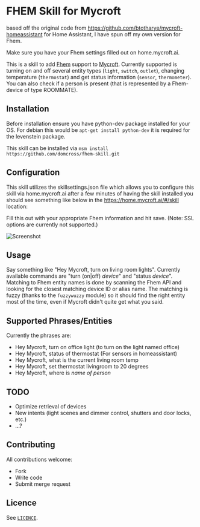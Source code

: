 # FHEM Skill for Mycroft

based off the original code from https://github.com/btotharye/mycroft-homeassistant for Home Assistant, I have spun off my own version for Fhem.

Make sure you have your Fhem settings filled out on home.mycroft.ai.

This is a skill to add [Fhem](https://fhem.de) support to
[Mycroft](https://mycroft.ai). Currently supported is turning on and off several entity types (`light`, `switch`, `outlet`), changing temperature (`thermostat`) and get status information (`sensor`, `thermometer`). You can also check if a person is present (that is represented by a Fhem-device of type ROOMMATE).

## Installation
Before installation ensure you have python-dev package installed for your OS.  For debian this would be `apt-get install python-dev` it is required for the levenstein package.

This skill can be installed via `msm install https://github.com/domcross/fhem-skill.git`

## Configuration
This skill utilizes the skillsettings.json file which allows you to configure this skill via home.mycroft.ai after a few minutes of having the skill installed you should see something like below in the https://home.mycroft.ai/#/skill location:

Fill this out with your appropriate Fhem information and hit save.
(Note: SSL options are currently not supported.)

![Screenshot](screenshot.JPG?raw=true)

## Usage
Say something like "Hey Mycroft, turn on living room lights". Currently available commands are "turn (on|off) *device*" and "status *device*".
Matching to Fhem entity names is done by scanning the Fhem API and looking for the closest matching device ID or alias name. The matching is fuzzy (thanks to the `fuzzywuzzy` module) so it should find the right entity most of the time, even if Mycroft didn't quite get what you said.

## Supported Phrases/Entities
Currently the phrases are:
* Hey Mycroft, turn on office light (to turn on the light named office)
* Hey Mycroft, status of thermostat (For sensors in homeassistant)
* Hey Mycroft, what is the current living room temp
* Hey Mycroft, set thermostat livingroom to 20 degrees
* Hey Mycroft, where is *name of person*

## TODO
 * Optimize retrieval of devices
 * New intents (light scenes and dimmer control, shutters and door locks, etc.)
 * ...?

## Contributing
All contributions welcome:
 * Fork
 * Write code
 * Submit merge request

## Licence
See [`LICENCE`](https://apache.org/licenses/LICENSE-2.0).

